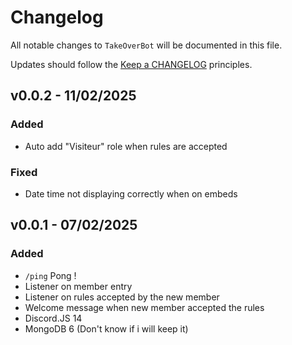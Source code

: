 # Changelog

All notable changes to `TakeOverBot` will be documented in this file.

Updates should follow the [Keep a CHANGELOG](https://keepachangelog.com/) principles.

## v0.0.2 - 11/02/2025

### Added
- Auto add "Visiteur" role when rules are accepted

### Fixed
- Date time not displaying correctly when on embeds

## v0.0.1 - 07/02/2025

### Added
- `/ping` Pong !
- Listener on member entry
- Listener on rules accepted by the new member
- Welcome message when new member accepted the rules
- Discord.JS 14
- MongoDB 6 (Don't know if i will keep it)
